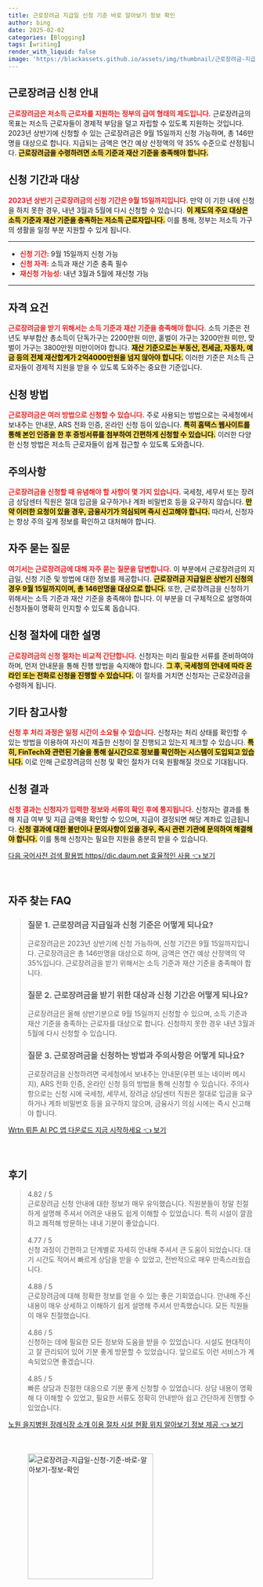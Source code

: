 ```yaml
---
title: 근로장려금 지급일 신청 기준 바로 알아보기 정보 확인
author: bing
date: 2025-02-02
categories: [Blogging]
tags: [writing]
render_with_liquid: false
image: 'https://blackassets.github.io/assets/img/thumbnail/근로장려금-지급일-신청-기준-바로-알아보기-정보-확인.webp'
---
```



<h2 id='근로장려금_신청_안내'>근로장려금 신청 안내</h2>

<p><b><span style="color: #ee2323;">근로장려금은 저소득 근로자를 지원하는 정부의 급여 형태의 제도입니다.</span></b> 근로장려금의 목표는 저소득 근로자들이 경제적 부담을 덜고 자립할 수 있도록 지원하는 것입니다. 2023년 상반기에 신청할 수 있는 근로장려금은 9월 15일까지 신청 가능하며, 총 146만명을 대상으로 합니다. 지급되는 금액은 연간 예상 산정액의 약 35% 수준으로 산정됩니다. <b><span style="background-color: #ffe066;">근로장려금을 수령하려면 소득 기준과 재산 기준을 충족해야 합니다.</span></b></p>

<h2 id='신청_기간과_대상'>신청 기간과 대상</h2>

<p><b><span style="color: #ee2323;">2023년 상반기 근로장려금의 신청 기간은 9월 15일까지입니다.</span></b> 만약 이 기한 내에 신청을 하지 못한 경우, 내년 3월과 5월에 다시 신청할 수 있습니다. <b><span style="background-color: #ffe066;">이 제도의 주요 대상은 소득 기준과 재산 기준을 충족하는 저소득 근로자입니다.</span></b> 이를 통해, 정부는 저소득 가구의 생활을 일정 부분 지원할 수 있게 됩니다.</p>

<hr />

<ul>
    <li><b><span style="color: #ee2323;">신청 기간:</span></b> 9월 15일까지 신청 가능</li>
    <li><b><span style="color: #ee2323;">신청 자격:</span></b> 소득과 재산 기준 충족 필수</li>
    <li><b><span style="color: #ee2323;">재신청 가능성:</span></b> 내년 3월과 5월에 재신청 가능</li>
</ul>

<hr />

<h2 id='자격_요건'>자격 요건</h2>

<p><b><span style="color: #ee2323;">근로장려금을 받기 위해서는 소득 기준과 재산 기준을 충족해야 합니다.</span></b> 소득 기준은 전년도 부부합산 총소득이 단독가구는 2200만원 미만, 홑벌이 가구는 3200만원 미만, 맞벌이 가구는 3800만원 미만이어야 합니다. <b><span style="background-color: #ffe066;">재산 기준으로는 부동산, 전세금, 자동차, 예금 등의 전체 재산합계가 2억4000만원을 넘지 않아야 합니다.</span></b> 이러한 기준은 저소득 근로자들이 경제적 지원을 받을 수 있도록 도와주는 중요한 기준입니다.</p>

<h2 id='신청_방법'>신청 방법</h2>

<p><b><span style="color: #ee2323;">근로장려금은 여러 방법으로 신청할 수 있습니다.</span></b> 주로 사용되는 방법으로는 국세청에서 보내주는 안내문, ARS 전화 인증, 온라인 신청 등이 있습니다. <b><span style="background-color: #ffe066;">특히 홈택스 웹사이트를 통해 본인 인증을 한 후 증빙서류를 첨부하여 간편하게 신청할 수 있습니다.</span></b> 이러한 다양한 신청 방법은 저소득 근로자들이 쉽게 접근할 수 있도록 도와줍니다.</p>

<h2 id='주의사항'>주의사항</h2>

<p><b><span style="color: #ee2323;">근로장려금을 신청할 때 유념해야 할 사항이 몇 가지 있습니다.</span></b> 국세청, 세무서 또는 장려금 상담센터 직원은 절대 입금을 요구하거나 계좌 비밀번호 등을 요구하지 않습니다. <b><span style="background-color: #ffe066;">만약 이러한 요청이 있을 경우, 금융사기가 의심되며 즉시 신고해야 합니다.</span></b> 따라서, 신청자는 항상 주의 깊게 정보를 확인하고 대처해야 합니다.</p>

<h2 id='자주_묻는_질문'>자주 묻는 질문</h2>

<p><b><span style="color: #ee2323;">여기서는 근로장려금에 대해 자주 묻는 질문을 답변합니다.</span></b> 이 부분에서 근로장려금의 지급일, 신청 기준 및 방법에 대한 정보를 제공합니다. <b><span style="background-color: #ffe066;">근로장려금 지급일은 상반기 신청의 경우 9월 15일까지이며, 총 146만명을 대상으로 합니다.</span></b> 또한, 근로장려금을 신청하기 위해서는 소득 기준과 재산 기준을 충족해야 합니다. 이 부분을 더 구체적으로 설명하여 신청자들이 명확히 인지할 수 있도록 돕습니다.</p>

<h2 id='신청_절차에_대한_설명'>신청 절차에 대한 설명</h2>

<p><b><span style="color: #ee2323;">근로장려금의 신청 절차는 비교적 간단합니다.</span></b> 신청자는 미리 필요한 서류를 준비하여야 하며, 먼저 안내문을 통해 진행 방법을 숙지해야 합니다. <b><span style="background-color: #ffe066;">그 후, 국세청의 안내에 따라 온라인 또는 전화로 신청을 진행할 수 있습니다.</span></b> 이 절차를 거치면 신청자는 근로장려금을 수령하게 됩니다.</p>

<h2 id='기타_참고사항'>기타 참고사항</h2>

<p><b><span style="color: #ee2323;">신청 후 처리 과정은 일정 시간이 소요될 수 있습니다.</span></b> 신청자는 처리 상태를 확인할 수 있는 방법을 이용하여 자신이 제출한 신청이 잘 진행되고 있는지 체크할 수 있습니다. <b><span style="background-color: #ffe066;">특히, FinTech와 관련된 기술을 통해 실시간으로 정보를 확인하는 시스템이 도입되고 있습니다.</span></b> 이로 인해 근로장려금의 신청 및 확인 절차가 더욱 원활해질 것으로 기대됩니다.</p>

<h2 id='신청_결과'>신청 결과</h2>

<p><b><span style="color: #ee2323;">신청 결과는 신청자가 입력한 정보와 서류의 확인 후에 통지됩니다.</span></b> 신청자는 결과를 통해 지급 여부 및 지급 금액을 확인할 수 있으며, 지급이 결정되면 해당 계좌로 입금됩니다. <b><span style="background-color: #ffe066;">신청 결과에 대한 불만이나 문의사항이 있을 경우, 즉시 관련 기관에 문의하여 해결해야 합니다.</span></b> 이를 통해 신청자는 필요한 지원을 충분히 받을 수 있습니다.</p>


<p><a class="click-button" title="다음 국어사전 검색 활용법 https//dic.daum.net 효율적인 사용" href="https://blackassets.github.io/posts/%EB%8B%A4%EC%9D%8C-%EA%B5%AD%EC%96%B4%EC%82%AC%EC%A0%84-%EA%B2%80%EC%83%89-%ED%99%9C%EC%9A%A9%EB%B2%95-httpsdic.daum.net-%ED%9A%A8%EC%9C%A8%EC%A0%81%EC%9D%B8-%EC%82%AC%EC%9A%A9/" rel="dofollow">다음 국어사전 검색 활용법 https//dic.daum.net 효율적인 사용 👈 보기</a></p><br>
<h2 id='자주_찾는_FAQ'>자주 찾는 FAQ</h2>
<div itemscope="" itemtype="https://schema.org/FAQPage"> 
<blockquote> 
<div itemscope="" itemprop="mainEntity" itemtype="https://schema.org/Question"> 
<h3 itemprop="name">질문 1. 근로장려금 지급일과 신청 기준은 어떻게 되나요?</h3> 
<div itemscope="" itemprop="acceptedAnswer" itemtype="https://schema.org/Answer"> 
<span itemprop="text"> 
<p>근로장려금은 2023년 상반기에 신청 가능하며, 신청 기간은 9월 15일까지입니다. 근로장려금은 총 146만명을 대상으로 하며, 금액은 연간 예상 산정액의 약 35%입니다. 근로장려금을 받기 위해서는 소득 기준과 재산 기준을 충족해야 합니다.</p> 
</span> 
</div> 
</div> 

<div itemscope="" itemprop="mainEntity" itemtype="https://schema.org/Question"> 
<h3 itemprop="name">질문 2. 근로장려금을 받기 위한 대상과 신청 기간은 어떻게 되나요?</h3> 
<div itemscope="" itemprop="acceptedAnswer" itemtype="https://schema.org/Answer"> 
<span itemprop="text"> 
<p>근로장려금은 올해 상반기분으로 9월 15일까지 신청할 수 있으며, 소득 기준과 재산 기준을 충족하는 근로자를 대상으로 합니다. 신청하지 못한 경우 내년 3월과 5월에 다시 신청할 수 있습니다.</p> 
</span> 
</div> 
</div> 

<div itemscope="" itemprop="mainEntity" itemtype="https://schema.org/Question"> 
<h3 itemprop="name">질문 3. 근로장려금을 신청하는 방법과 주의사항은 어떻게 되나요?</h3> 
<div itemscope="" itemprop="acceptedAnswer" itemtype="https://schema.org/Answer"> 
<span itemprop="text"> 
<p>근로장려금을 신청하려면 국세청에서 보내주는 안내문(우편 또는 네이버 메시지), ARS 전화 인증, 온라인 신청 등의 방법을 통해 신청할 수 있습니다. 주의사항으로는 신청 시에 국세청, 세무서, 장려금 상담센터 직원은 절대로 입금을 요구하거나 계좌 비밀번호 등을 요구하지 않으며, 금융사기 의심 시에는 즉시 신고해야 합니다.</p> 
</span> 
</div> 
</div> 
</blockquote> 
</div>
<p><a class="click-button" title="Wrtn 뤼튼 AI PC 앱 다운로드 지금 시작하세요" href="https://blackassets.github.io/posts/Wrtn-%EB%A4%BC%ED%8A%BC-AI-PC-%EC%95%B1-%EB%8B%A4%EC%9A%B4%EB%A1%9C%EB%93%9C-%EC%A7%80%EA%B8%88-%EC%8B%9C%EC%9E%91%ED%95%98%EC%84%B8%EC%9A%94/" rel="dofollow">Wrtn 뤼튼 AI PC 앱 다운로드 지금 시작하세요 👈 보기</a></p><br>
<h2 id='후기'>후기</h2>
<div itemscope itemtype="https://schema.org/Product">
  <blockquote>
  <div itemprop="review" itemscope itemtype="https://schema.org/Review">
      <div itemprop="reviewRating" itemscope itemtype="https://schema.org/Rating"> <span itemprop="ratingValue">4.82</span> / <span itemprop="bestRating">5</span> </div>
      <span itemprop="reviewBody">근로장려금 신청 안내에 대한 정보가 매우 유익했습니다. 직원분들이 정말 친절하게 설명해 주셔서 어려운 내용도 쉽게 이해할 수 있었습니다. 특히 시설이 깔끔하고 쾌적해 방문하는 내내 기분이 좋았습니다.</span>
  </div>
  <br>
  <div itemprop="review" itemscope itemtype="https://schema.org/Review">
      <div itemprop="reviewRating" itemscope itemtype="https://schema.org/Rating"> <span itemprop="ratingValue">4.77</span> / <span itemprop="bestRating">5</span> </div>
      <span itemprop="reviewBody">신청 과정이 간편하고 단계별로 자세히 안내해 주셔서 큰 도움이 되었습니다. 대기 시간도 적어서 빠르게 상담을 받을 수 있었고, 전반적으로 매우 만족스러웠습니다.</span>
  </div>
  <br>
  <div itemprop="review" itemscope itemtype="https://schema.org/Review">
      <div itemprop="reviewRating" itemscope itemtype="https://schema.org/Rating"> <span itemprop="ratingValue">4.88</span> / <span itemprop="bestRating">5</span> </div>
      <span itemprop="reviewBody">근로장려금에 대해 정확한 정보를 얻을 수 있는 좋은 기회였습니다. 안내해 주신 내용이 매우 상세하고 이해하기 쉽게 설명해 주셔서 만족했습니다. 모든 직원들이 매우 친절했습니다.</span>
  </div>
  <br>
  <div itemprop="review" itemscope itemtype="https://schema.org/Review">
      <div itemprop="reviewRating" itemscope itemtype="https://schema.org/Rating"> <span itemprop="ratingValue">4.86</span> / <span itemprop="bestRating">5</span> </div>
      <span itemprop="reviewBody">신청하는 데에 필요한 모든 정보와 도움을 받을 수 있었습니다. 시설도 현대적이고 잘 관리되어 있어 기분 좋게 방문할 수 있었습니다. 앞으로도 이런 서비스가 계속되었으면 좋겠습니다.</span>
  </div>
  <br>
  <div itemprop="review" itemscope itemtype="https://schema.org/Review">
      <div itemprop="reviewRating" itemscope itemtype="https://schema.org/Rating"> <span itemprop="ratingValue">4.85</span> / <span itemprop="bestRating">5</span> </div>
      <span itemprop="reviewBody">빠른 상담과 친절한 대응으로 기분 좋게 신청할 수 있었습니다. 상담 내용이 명확해 다 이해할 수 있었고, 필요한 서류도 정확히 안내받아 쉽고 간단하게 진행할 수 있었습니다.</span>
  </div>
  </blockquote>
</div>
<p><a class="click-button" title="노원 을지병원 장례식장 소개 이용 절차 시설 현황 위치 알아보기 정보 제공" href="https://blackassets.github.io/posts/%EB%85%B8%EC%9B%90-%EC%9D%84%EC%A7%80%EB%B3%91%EC%9B%90-%EC%9E%A5%EB%A1%80%EC%8B%9D%EC%9E%A5-%EC%86%8C%EA%B0%9C-%EC%9D%B4%EC%9A%A9-%EC%A0%88%EC%B0%A8-%EC%8B%9C%EC%84%A4-%ED%98%84%ED%99%A9-%EC%9C%84%EC%B9%98-%EC%95%8C%EC%95%84%EB%B3%B4%EA%B8%B0-%EC%A0%95%EB%B3%B4-%EC%A0%9C%EA%B3%B5/" rel="dofollow">노원 을지병원 장례식장 소개 이용 절차 시설 현황 위치 알아보기 정보 제공 👈 보기</a></p><br>
<figure class="image"><img src="https://blackassets.github.io/assets/img/thumbnail/근로장려금-지급일-신청-기준-바로-알아보기-정보-확인.webp" alt="근로장려금-지급일-신청-기준-바로-알아보기-정보-확인" width="256" height="256"></figure>